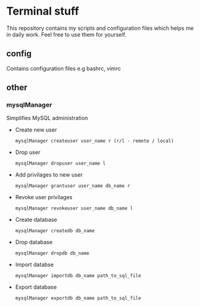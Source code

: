 # Terminal stuff
This repository contains my scripts and configuration files which helps me in daily work. Feel free to use them for yourself.

## config ##
Contains configuration files e.g bashrc, vimrc

## other ##
### mysqlManager ###
Simplifies MySQL administration

- Create new user
   ```
   mysqlManager createuser user_name r (r/l - remote / local)
   ```
- Drop user
   ```
   mysqlManager dropuser user_name l
   ```
- Add privilages to new user
   ```
   mysqlManager grantuser user_name db_name r
   ```
- Revoke user privilages
   ```
   mysqlManager revokeuser user_name db_name l
   ```
- Create database
   ```
   mysqlManager createdb db_name
   ```
- Drop database
   ```
   mysqlManager dropdb db_name
   ```
- Import databse
   ```
   mysqlManager importdb db_name path_to_sql_file
   ```
- Export database
   ```
   mysqlManager exportdb db_name path_to_sql_file
   ```


